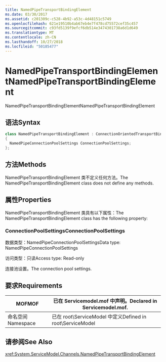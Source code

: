 ```yaml
---
title: NamedPipeTransportBindingElement
ms.date: 03/30/2017
ms.assetid: c201309c-c528-4b92-a53c-4d48151c5749
ms.openlocfilehash: 621e19510b4ab67eb4e7f478cd75572cef35c457
ms.sourcegitcommit: c93fd5139f9efcf6db514e3474301738a6d1d649
ms.translationtype: MT
ms.contentlocale: zh-CN
ms.lasthandoff: 10/27/2018
ms.locfileid: "50185477"
---
```

# <a name="namedpipetransportbindingelement"></a><span data-ttu-id="adb41-102">NamedPipeTransportBindingElement</span><span class="sxs-lookup"><span data-stu-id="adb41-102">NamedPipeTransportBindingElement</span></span>
<span data-ttu-id="adb41-103">NamedPipeTransportBindingElement</span><span class="sxs-lookup"><span data-stu-id="adb41-103">NamedPipeTransportBindingElement</span></span>  
  
## <a name="syntax"></a><span data-ttu-id="adb41-104">语法</span><span class="sxs-lookup"><span data-stu-id="adb41-104">Syntax</span></span>  
  
```csharp
class NamedPipeTransportBindingElement : ConnectionOrientedTransportBindingElement  
{  
  NamedPipeConnectionPoolSettings ConnectionPoolSettings;  
};  
```  
  
## <a name="methods"></a><span data-ttu-id="adb41-105">方法</span><span class="sxs-lookup"><span data-stu-id="adb41-105">Methods</span></span>  
 <span data-ttu-id="adb41-106">NamedPipeTransportBindingElement 类不定义任何方法。</span><span class="sxs-lookup"><span data-stu-id="adb41-106">The NamedPipeTransportBindingElement class does not define any methods.</span></span>  
  
## <a name="properties"></a><span data-ttu-id="adb41-107">属性</span><span class="sxs-lookup"><span data-stu-id="adb41-107">Properties</span></span>  
 <span data-ttu-id="adb41-108">NamedPipeTransportBindingElement 类具有以下属性：</span><span class="sxs-lookup"><span data-stu-id="adb41-108">The NamedPipeTransportBindingElement class has the following property:</span></span>  
  
### <a name="connectionpoolsettings"></a><span data-ttu-id="adb41-109">ConnectionPoolSettings</span><span class="sxs-lookup"><span data-stu-id="adb41-109">ConnectionPoolSettings</span></span>  
 <span data-ttu-id="adb41-110">数据类型：NamedPipeConnectionPoolSettings</span><span class="sxs-lookup"><span data-stu-id="adb41-110">Data type: NamedPipeConnectionPoolSettings</span></span>  
  
 <span data-ttu-id="adb41-111">访问类型：只读</span><span class="sxs-lookup"><span data-stu-id="adb41-111">Access type: Read-only</span></span>  
  
 <span data-ttu-id="adb41-112">连接池设置。</span><span class="sxs-lookup"><span data-stu-id="adb41-112">The connection pool settings.</span></span>  
  
## <a name="requirements"></a><span data-ttu-id="adb41-113">要求</span><span class="sxs-lookup"><span data-stu-id="adb41-113">Requirements</span></span>  
  
|<span data-ttu-id="adb41-114">MOF</span><span class="sxs-lookup"><span data-stu-id="adb41-114">MOF</span></span>|<span data-ttu-id="adb41-115">已在 Servicemodel.mof 中声明。</span><span class="sxs-lookup"><span data-stu-id="adb41-115">Declared in Servicemodel.mof.</span></span>|  
|---------|-----------------------------------|  
|<span data-ttu-id="adb41-116">命名空间</span><span class="sxs-lookup"><span data-stu-id="adb41-116">Namespace</span></span>|<span data-ttu-id="adb41-117">已在 root\ServiceModel 中定义</span><span class="sxs-lookup"><span data-stu-id="adb41-117">Defined in root\ServiceModel</span></span>|  
  
## <a name="see-also"></a><span data-ttu-id="adb41-118">请参阅</span><span class="sxs-lookup"><span data-stu-id="adb41-118">See Also</span></span>  
 <xref:System.ServiceModel.Channels.NamedPipeTransportBindingElement>
